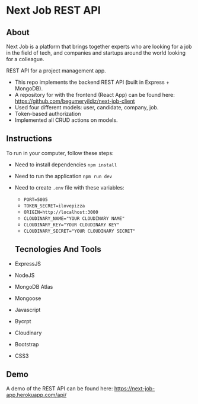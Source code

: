 # Next Job REST API

## About
Next Job is a platform that brings together experts who are looking for a job in the field of tech, and companies and startups around the world looking for a colleague.

REST API for a project management app.

- This repo implements the backend REST API (built in Express + MongoDB).
- A repository for with the frontend (React App) can be found here: https://github.com/begumeryildiz/next-job-client
- Used four different models: user, candidate, company, job.
- Token-based authorization
- Implemented all CRUD actions on models.

## Instructions
To run in your computer, follow these steps:

- Need to install dependencies `npm install`
- Need to run the application `npm run dev`
- Need to create `.env` file with these variables:
  - `PORT=5005`
  - `TOKEN_SECRET=ilovepizza`
  - `ORIGIN=http://localhost:3000`
  - `CLOUDINARY_NAME="YOUR CLOUDINARY NAME"`
  - `CLOUDINARY_KEY="YOUR CLOUDINARY KEY"`
  - `CLOUDINARY_SECRET="YOUR CLOUDINARY SECRET"`

  ## Tecnologies And Tools
- ExpressJS
- NodeJS
- MongoDB Atlas
- Mongoose
- Javascript
- Bycrpt
- Cloudinary
- Bootstrap
- CSS3

## Demo
A demo of the REST API can be found here: https://next-job-app.herokuapp.com/api/



